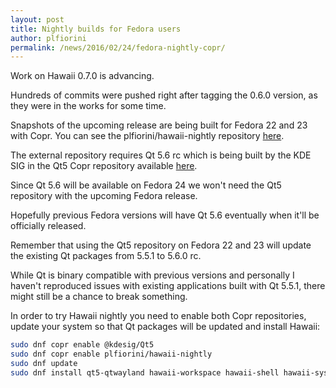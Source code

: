 ```yaml
---
layout: post
title: Nightly builds for Fedora users
author: plfiorini
permalink: /news/2016/02/24/fedora-nightly-copr/
---
```


Work on Hawaii 0.7.0 is advancing.

Hundreds of commits were pushed right after tagging the 0.6.0 version, as they
were in the works for some time.

Snapshots of the upcoming release are being built for Fedora 22 and 23
with Copr.  You can see the plfiorini/hawaii-nightly repository [here](https://copr.fedorainfracloud.org/coprs/plfiorini/hawaii-nightly/).

<!-- more -->

The external repository requires Qt 5.6 rc which is being built by the KDE SIG
in the Qt5 Copr repository available [here](https://copr.fedorainfracloud.org/coprs/g/kdesig/Qt5/).

Since Qt 5.6 will be available on Fedora 24 we won't need the Qt5 repository
with the upcoming Fedora release.

Hopefully previous Fedora versions will have Qt 5.6 eventually when it'll be officially released.

Remember that using the Qt5 repository on Fedora 22 and 23 will update
the existing Qt packages from 5.5.1 to 5.6.0 rc.

While Qt is binary compatible with previous versions and personally I haven't reproduced
issues with existing applications built with Qt 5.5.1, there might still be a chance
to break something.

In order to try Hawaii nightly you need to enable both Copr repositories, update your system
so that Qt packages will be updated and install Hawaii:

```sh
sudo dnf copr enable @kdesig/Qt5
sudo dnf copr enable plfiorini/hawaii-nightly
sudo dnf update
sudo dnf install qt5-qtwayland hawaii-workspace hawaii-shell hawaii-system-preferences hawaii-terminal
```
